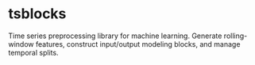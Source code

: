 # tsblocks
Time series preprocessing library for machine learning. Generate rolling-window features, construct input/output modeling blocks, and manage temporal splits.
